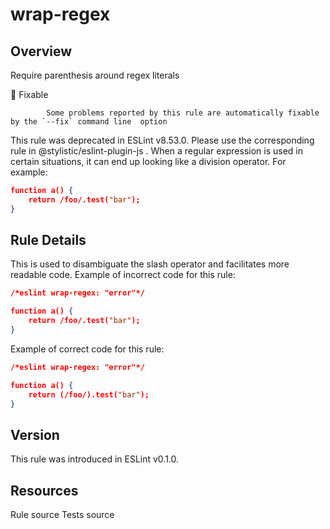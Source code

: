 
# wrap-regex
## Overview
Require parenthesis around regex literals


🔧 Fixable

            Some problems reported by this rule are automatically fixable by the `--fix` command line  option
        


This rule was deprecated in ESLint v8.53.0. Please use the corresponding rule  in @stylistic/eslint-plugin-js .
When a regular expression is used in certain situations, it can end up looking like a division operator. For example:

```json
function a() {
    return /foo/.test("bar");
}
```
## Rule Details
This is used to disambiguate the slash operator and facilitates more readable code.
Example of incorrect code for this rule:


```json
/*eslint wrap-regex: "error"*/

function a() {
    return /foo/.test("bar");
}
```
Example of correct code for this rule:


```json
/*eslint wrap-regex: "error"*/

function a() {
    return (/foo/).test("bar");
}
```

## Version
This rule was introduced in ESLint v0.1.0.
## Resources

Rule source 
Tests source 


